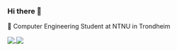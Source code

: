 ### Hi there 👋
🔭 Computer Engineering Student at NTNU in Trondheim
</p>
</p>
<a href="https://github.com/trygve/github-readme-stats">
  <img align="center" src="https://github-readme-stats.vercel.app/api/top-langs/?username=trygveam&layout=compact" />
</a>
<a href="https://github.com/trygve/github-readme-stats">
  <img align="center" src="https://github-readme-stats.vercel.app/api?username=trygveam&show_icons=true&theme=tokyonight" />
</a>


<!--
**trygveam/trygveam** is a ✨ _special_ ✨ repository because its `README.md` (this file) appears on your GitHub profile.
Here are some ideas to get you started:

- 
- 🌱 I’m currently learning ...
- 👯 I’m looking to collaborate on ...
- 🤔 I’m looking for help with ...
- 💬 Ask me about ...
- 📫 How to reach me: ...
- 😄 Pronouns: ...
- ⚡ Fun fact: ...
-->

